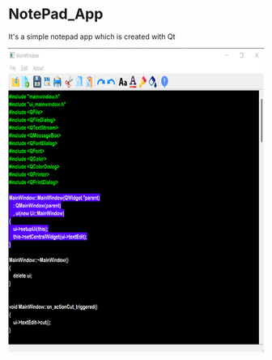 # NotePad_App
It's a simple notepad app which is created with Qt


<img src="img/Screenshot 2022-02-16 010402.png" alt="Screen shot of the app" width="800" height="600">
